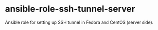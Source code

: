 ansible-role-ssh-tunnel-server
==============================

Ansible role for setting up SSH tunnel in Fedora and CentOS (server side).
